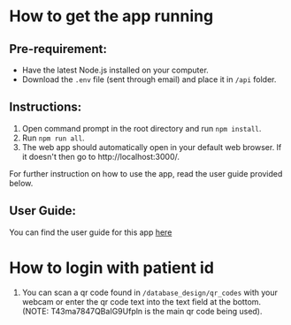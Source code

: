 # How to get the app running

## Pre-requirement:
- Have the latest Node.js installed on your computer.
- Download the `.env` file (sent through email) and place it in `/api` folder.

## Instructions:
1. Open command prompt in the root directory and run `npm install`.
2. Run `npm run all`.
3. The web app should automatically open in your default web browser. If it doesn't then go to http://localhost:3000/.

For further instruction on how to use the app, read the user guide provided below.

## User Guide:
You can find the user guide for this app [here](https://drive.google.com/drive/folders/10IV0lIbv-osMXEQzXFLN7-FjAlenpHDd?usp=sharing)

# How to login with patient id
1. You can scan a qr code found in `/database_design/qr_codes` with your webcam or enter the qr code text into the text field at the bottom. (NOTE: T43ma7847QBaIG9Ufpln is the main qr code being used).
